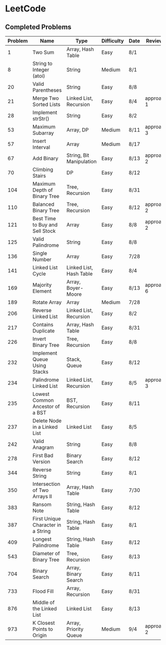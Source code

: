 # LeetCode

## Completed Problems

| Problem | Name                               | Type                     | Difficulty | Date | Review?    |
| ------- | ---------------------------------- | ------------------------ | ---------- | ---- | ---------- |
| 1       | Two Sum                            | Array, Hash Table        | Easy       | 8/1  |            |
| 8       | String to Integer (atoi)           | String                   | Medium     | 8/1  |            |
| 20      | Valid Parentheses                  | String                   | Easy       | 8/8  |            |
| 21      | Merge Two Sorted Lists             | Linked List, Recursion   | Easy       | 8/4  | approach 1 |
| 28      | Implement strStr()                 | String                   | Easy       | 8/2  |            |
| 53      | Maximum Subarray                   | Array, DP                | Medium     | 8/11 | approach 3 |
| 57      | Insert Interval                    | Array                    | Medium     | 8/17 |            |
| 67      | Add Binary                         | String, Bit Manipulation | Easy       | 8/13 | approach 2 |
| 70      | Climbing Stairs                    | DP                       | Easy       | 8/12 |            |
| 104     | Maximum Depth of Binary Tree       | Tree, Recursion          | Easy       | 8/31 |            |
| 110     | Balanced Binary Tree               | Tree, Recursion          | Easy       | 8/12 | approach 2 |
| 121     | Best Time to Buy and Sell Stock    | Array                    | Easy       | 8/8  | approach 2 |
| 125     | Valid Palindrome                   | String                   | Easy       | 8/8  |            |
| 136     | Single Number                      | Array                    | Easy       | 7/28 |            |
| 141     | Linked List Cycle                  | Linked List, Hash Table  | Easy       | 8/4  |            |
| 169     | Majority Element                   | Array, Boyer-Moore       | Easy       | 8/13 | approach 6 |
| 189     | Rotate Array                       | Array                    | Medium     | 7/28 |            |
| 206     | Reverse Linked List                | Linked List, Recursion   | Easy       | 8/2  |            |
| 217     | Contains Duplicate                 | Array, Hash Table        | Easy       | 8/31 |            |
| 226     | Invert Binary Tree                 | Tree, Recursion          | Easy       | 8/8  |            |
| 232     | Implement Queue Using Stacks       | Stack, Queue             | Easy       | 8/12 |            |
| 234     | Palindrome Linked List             | Linked List, Recursion   | Easy       | 8/5  | approach 3 |
| 235     | Lowest Common Ancestor of a BST    | BST, Recursion           | Easy       | 8/11 |            |
| 237     | Delete Node in a Linked List       | Linked List              | Easy       | 8/5  |            |
| 242     | Valid Anagram                      | String                   | Easy       | 8/8  |            |
| 278     | First Bad Version                  | Binary Search            | Easy       | 8/12 |            |
| 344     | Reverse String                     | String                   | Easy       | 8/1  |            |
| 350     | Intersection of Two Arrays II      | Array, Hash Table        | Easy       | 7/30 |            |
| 383     | Ransom Note                        | String, Hash Table       | Easy       | 8/12 |            |
| 387     | First Unique Character in a String | String, Hash Table       | Easy       | 8/1  |            |
| 409     | Longest Palindrome                 | String, Hash Table       | Easy       | 8/12 |            |
| 543     | Diameter of Binary Tree            | Tree, Recursion          | Easy       | 8/13 |            |
| 704     | Binary Search                      | Array, Binary Search     | Easy       | 8/11 |            |
| 733     | Flood Fill                         | Array, Recursion         | Easy       | 8/31 |            |
| 876     | Middle of the Linked List          | Linked List              | Easy       | 8/13 |            |
| 973     | K Closest Points to Origin         | Array, Priority Queue    | Medium     | 9/4  | approach 2 |